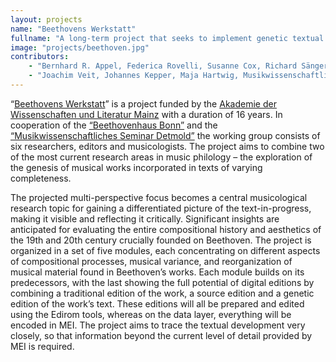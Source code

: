 ```yaml
---
layout: projects
name: "Beethovens Werkstatt"
fullname: "A long-term project that seeks to implement genetic textual criticism by the means of digital music editions"
image: "projects/beethoven.jpg"
contributors: 
    - "Bernhard R. Appel, Federica Rovelli, Susanne Cox, Richard Sänger, Beethovenhaus, Bonn" 
    - "Joachim Veit, Johannes Kepper, Maja Hartwig, Musikwissenschaftliches Seminar, Detmold/Paderborn"
---
```

“[Beethovens Werkstatt](https://beethovens-werkstatt.de/)” is a project funded by the [Akademie der Wissenschaften und Literatur Mainz](https://www.adwmainz.de/) with a duration of 16 years. In cooperation of the [“Beethovenhaus Bonn”](https://www.beethoven.de/) and the [“Musikwissenschaftliches Seminar Detmold”](https://www.muwi-detmold-paderborn.de) the working group consists of six researchers, editors and musicologists. The project aims to combine two of the most current research areas in music philology – the exploration of the genesis of musical works incorporated in texts of varying completeness.

The projected multi-perspective focus becomes a central musicological research topic for gaining a differentiated picture of the text-in-progress, making it visible and reflecting it critically. Significant insights are anticipated for evaluating the entire compositional history and aesthetics of the 19th and 20th century crucially founded on Beethoven. The project is organized in a set of five modules, each concentrating on different aspects of compositional processes, musical variance, and reorganization of musical material found in Beethoven’s works. Each module builds on its predecessors, with the last showing the full potential of digital editions by combining a traditional edition of the work, a source edition and a genetic edition of the work’s text. These editions will all be prepared and edited using the Edirom tools, whereas on the data layer, everything will be encoded in MEI. The project aims to trace the textual development very closely, so that information beyond the current level of detail provided by MEI is required.
